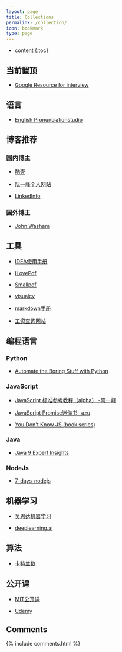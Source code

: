 ```yaml
---
layout: page
title: Collections
permalink: /collection/
icon: bookmark
type: page
---
```


* content
{:toc}

## 当前置顶
* [Google Resource for interview](https://techdevguide.withgoogle.com/)

## 语言
* [English Pronunciationstudio](https://pronunciationstudio.com/)

## 博客推荐
### 国内博主
* [酷壳](https://coolshell.cn/)

* [阮一峰个人网站](http://www.ruanyifeng.com/home.html)

* [LinkedInfo](https://linkedinfo.co/)

### 国外博主
* [John Washam](https://startupnextdoor.com/)

## 工具

* [IDEA使用手册](http://wiki.jikexueyuan.com/project/intellij-idea-tutorial/)

* [ILovePdf](https://www.ilovepdf.com/)

* [Smallpdf](https://smallpdf.com/)

* [visualcv](https://www.visualcv.com)

* [markdown手册](http://xianbai.me/learn-md/article/convert/pdf.html)

* [工资查询网站](https://www.payscale.com)

## 编程语言

### Python

* [Automate the Boring Stuff with Python](https://automatetheboringstuff.com/)

### JavaScript

* [JavaScript 标准参考教程（alpha） -阮一峰](http://javascript.ruanyifeng.com/)

* [JavaScript Promise迷你书 -azu](http://liubin.org/promises-book/)

* [You Don't Know JS (book series)](https://github.com/getify/You-Dont-Know-JS)

### Java

* [Java 9 Expert Insights](https://www.oracle.com/java/java9-screencasts.html)

### NodeJs

* [7-days-nodejs](https://nqdeng.github.io/7-days-nodejs/#1.5.1)

## 机器学习

* [吴恩达机器学习](http://study.163.com/course/introduction.htm?courseId=1004570029)

* [deeplearning.ai](http://mooc.study.163.com/course/2001281002?tid=2001392029#/info)

## 算法
* [卡特兰数](http://lanqi.org/skills/10939/)

## 公开课
* [MIT公开课](https://ocw.mit.edu/index.htm)

* [Udemy](https://www.udemy.com)


## Comments

{% include comments.html %}




